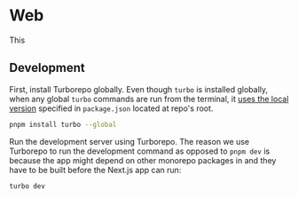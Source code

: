 # Web

This

## Development

First, install Turborepo globally. Even though `turbo` is installed globally, when any global `turbo` commands are run from the terminal, it [uses the local version](https://turborepo.com/docs/crafting-your-repository/running-tasks#using-global-turbo) specified in `package.json` located at repo's root.

```bash
pnpm install turbo --global
```

Run the development server using Turborepo. The reason we use Turborepo to run the development command as opposed to `pnpm dev` is because the app might depend on other monorepo packages in and they have to be built before the Next.js app can run:

```bash
turbo dev
```
